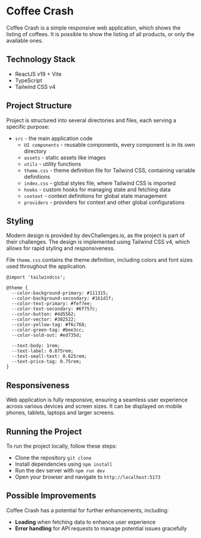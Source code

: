 # Coffee Crash 
Coffee Crash is a simple responsive web application, which shows the listing of coffees. It is possible to show the listing of all products, or only the available ones.

## Technology Stack 

- ReactJS v19 + Vite
- TypeScript 
- Tailwind CSS v4

## Project Structure
Project is structured into several directories and files, each serving a specific purpose:

- ```src``` - the main application code 
  - ```UI components``` - reusable components, every component is in its own directory
  - ```assets``` - static assets like images
  - ```utils``` - utility functions
  - ```theme.css``` - theme definition file for Tailwind CSS, containing variable definitions
  - ```index.css``` - global styles file, where Tailwind CSS is imported
  - ```hooks``` - custom hooks for managing state and fetching data
  - ```context``` - context definitions for global state management
  - ```providers``` - providers for context and other global configurations

## Styling
Modern design is provided by devChallenges.io, as the project is part of their challenges. The design is implemented using Tailwind CSS v4, which allows for rapid styling and responsiveness.

File ```theme.css``` contains the theme definition, including colors and font sizes used throughout the application.

````
@import 'tailwindcss';

@theme {
  --color-background-primary: #111315;
  --color-background-secondary: #1b1d1f;
  --color-text-primary: #fef7ee;
  --color-text-secondary: #6f757c;
  --color-button: #4d5562;
  --color-vector: #302522;
  --color-yellow-tag: #f6c768;
  --color-green-tag: #bee3cc;
  --color-sold-out: #ed735d;

  --text-body: 1rem;
  --text-label: 0.875rem;
  --text-small-text: 0.625rem;
  --text-price-tag: 0.75rem;
}
````

## Responsiveness
Web application is fully responsive, ensuring a seamless user experience across various devices and screen sizes. It can be displayed on mobile phones, tablets, laptops and larger screens.

## Running the Project
To run the project locally, follow these steps:

- Clone the repository ````git clone````
- Install dependencies using ````npm install````
- Run the dev server with ````npm run dev````
- Open your browser and navigate to ````http://localhost:5173````

## Possible Improvements
Coffee Crash has a potential for further enhancements, including:
- **Loading** when fetching data to enhance user experience
- **Error handling** for API requests to manage potential issues gracefully

